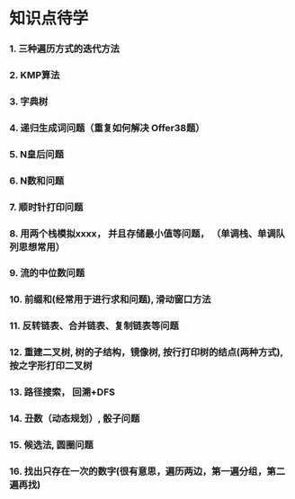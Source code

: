 # 知识点待学
### 1. 三种遍历方式的迭代方法
### 2. KMP算法
### 3. 字典树
### 4. 递归生成词问题（重复如何解决 Offer38题）
### 5. N皇后问题
### 6. N数和问题
### 7. 顺时针打印问题
### 8. 用两个栈模拟xxxx， 并且存储最小值等问题， （单调栈、单调队列思想常用）
### 9. 流的中位数问题
### 10. 前缀和(经常用于进行求和问题), 滑动窗口方法
### 11. 反转链表、合并链表、复制链表等问题
### 12. 重建二叉树, 树的子结构，镜像树, 按行打印树的结点(两种方式), 按之字形打印二叉树
### 13. 路径搜索， 回溯+DFS
### 14. 丑数（动态规划）, 骰子问题
### 15. 候选法, 圆圈问题
### 16. 找出只存在一次的数字(很有意思，遍历两边，第一遍分组，第二遍再找)


